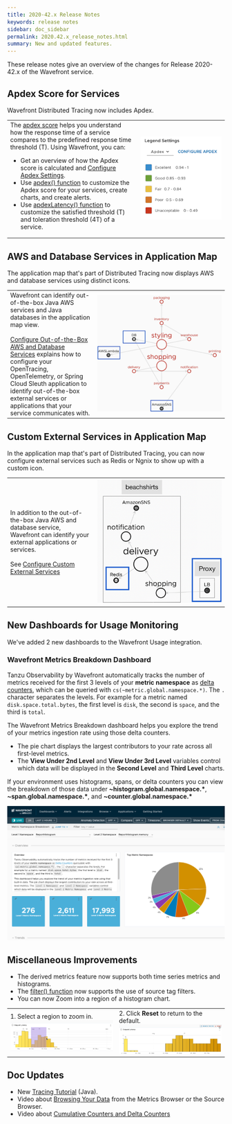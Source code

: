 ```yaml
---
title: 2020-42.x Release Notes
keywords: release notes
sidebar: doc_sidebar
permalink: 2020.42.x_release_notes.html
summary: New and updated features.
---
```


These release notes give an overview of the changes for Release 2020-42.x of the Wavefront service.


## Apdex Score for Services

Wavefront Distributed Tracing now includes Apdex.

<table style="width: 100%;">
<tbody>
<tr>
<td width="60%">The <a href="https://www.apdex.org/overview.html">apdex score</a> helps you understand how the response time of a service compares to the predefined response time threshold (T). Using Wavefront, you can:
<ul>
<li>Get an overview of how the Apdex score is calculated and <a href="tracing_apdex.html">Configure Apdex Settings</a>.</li>
<li>Use <a href="hs_apdex_function.html">apdex() function</a> to customize the Apdex score for your services, create charts, and create alerts.</li>
<li>Use <a href="hs_apdex_latency_function.html">apdexLatency() function</a> to customize the satisfied threshold (T) and toleration threshold (4T) of a service.</li>
</ul>
</td>
<td width="40%"><img src="images/apdex_score_legend_colors.png" alt="Setting and the Legend setting with Apdex selected from the drop down."/></td>
</tr>
</tbody>
</table>

## AWS and Database Services in Application Map

The application map that's part of Distributed Tracing now displays AWS and database services using distinct icons.

<table style="width: 100%;">
<tbody>
<tr>
<td width="40%">Wavefront can identify out-of-the-box Java AWS services and Java databases in the application map view.<br/><br/> <a href="tracing_external_services.html#configure-out-of-the-box-aws-and-database-services">Configure Out-of-the-Box AWS and Database Services</a> explains how to configure your OpenTracing, OpenTelemetry, or Spring Cloud Sleuth application to identify out-of-the-box external services or applications that your service communicates with.
</td>
<td width="60%"><img src="images/tracing_key_concepts_external_nodes.png" alt="Application map view with two external AWS services and database service."/></td>
</tr>
</tbody>
</table>


## Custom External Services in Application Map

In the application map that's part of Distributed Tracing, you can now configure external services such as Redis or Ngnix to show up with a custom icon.

<table style="width: 100%;">
<tbody>
<tr>
<td width="40%">In addition to the out-of-the-box Java AWS and database service, Wavefront can identify your external applications or services. <br/> <br/>See <a href="tracing_external_services.html#configure-custom-external-services">Configure Custom External Services</a>
</td>
<td width="60%"><img src="images/tracing_custom_external_services_final.png" alt="Application map with the custom Redis database, Nginx load balancer, and an out-of-the-box Amazon SNS service."/></td>
</tr>
</tbody>
</table>


## New Dashboards for Usage Monitoring

We've added 2 new dashboards to the Wavefront Usage integration.

### Wavefront Metrics Breakdown Dashboard

Tanzu Observability by Wavefront automatically tracks the number of metrics received for the first 3 levels of your **metric namespace** as [delta counters](https://docs.wavefront.com/delta_counters.html), which can be queried with `cs(~metric.global.namespace.*)`. The `.` character separates the levels. For example for a metric named `disk.space.total.bytes`, the first level is `disk`, the second is `space`, and the third is `total`.

The Wavefront Metrics  Breakdown dashboard helps you explore the trend of your metrics ingestion rate using those delta counters.

* The pie chart displays the largest contributors to your rate across all first-level metrics.
* The **View Under 2nd Level** and **View Under 3rd Level** variables control which data will be displayed in the **Second Level** and **Third Level** charts.

If your environment uses histograms, spans, or delta counters you can view the breakdown of those data under **~histogram.global.namespace.&#42;**, **~span.global.namespace.&#42;**, and **~counter.global.namespace.&#42;**

![screenshot with markdown chart on left and pie chart on right](images/metric_breakdown.png)



## Miscellaneous Improvements


* The derived metrics feature now supports both time series metrics and histograms.
* The [filter() function](ts_filter.html) now supports the use of source tag filters.
* You can now Zoom into a region of a histogram chart.

<table style="width: 100%;">
<tbody>
<tr>
<td width="50%">1. Select a region to zoom in. <br/>
<img src="images/zoom_histogram.png" alt="Histogram with region selected and showing as purple"/>
</td>
<td width="50%">2. Click <strong>Reset</strong> to return to the default.<br/>
<img src="images/zoom_histogram_reset.png" alt="Histogram zoomed in and reset button in top right"/></td>
</tr>
</tbody>
</table>

## Doc Updates

* New [Tracing Tutorial](/tracing_java_tutorial.html) (Java).
* Video about [Browsing Your Data](https://bcove.video/3lHbhDd) from the Metrics Browser or the Source Browser.
* Video about [Cumulative Counters and Delta Counters](https://bcove.video/39DNLom)
